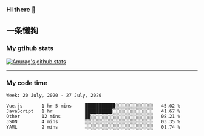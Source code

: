 ### Hi there 👋

## 一条懒狗
<!--
**kiss-me-quickly/kiss-me-quickly** is a ✨ _special_ ✨ repository because its `README.md` (this file) appears on your GitHub profile.

Here are some ideas to get you started:

- 🔭 I’m currently working on ...
- 🌱 I’m currently learning ...
- 👯 I’m looking to collaborate on ...
- 🤔 I’m looking for help with ...
- 💬 Ask me about ...
- 📫 How to reach me: ...
- 😄 Pronouns: ...
- ⚡ Fun fact: ...
-->


### My gtihub stats

[![Anurag's github stats](https://github-readme-stats.vercel.app/api?username=kiss-me-quickly)](https://github.com/anuraghazra/github-readme-stats)

***

### My code time

<!--START_SECTION:waka-->
```text
Week: 20 July, 2020 - 27 July, 2020

Vue.js       1 hr 5 mins     ███████████░░░░░░░░░░░░░░   45.02 % 
JavaScript   1 hr            ██████████░░░░░░░░░░░░░░░   41.67 % 
Other        12 mins         ██░░░░░░░░░░░░░░░░░░░░░░░   08.21 % 
JSON         4 mins          ░░░░░░░░░░░░░░░░░░░░░░░░░   03.35 % 
YAML         2 mins          ░░░░░░░░░░░░░░░░░░░░░░░░░   01.74 %
```
<!--END_SECTION:waka-->
